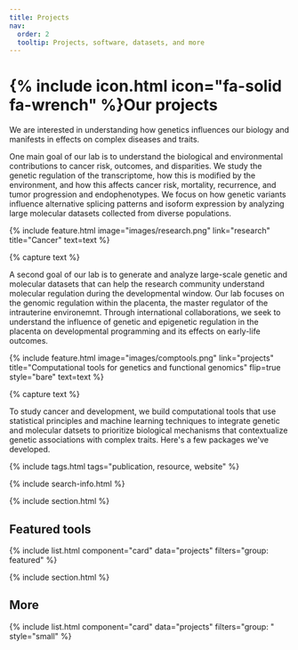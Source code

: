 ```yaml
---
title: Projects
nav:
  order: 2
  tooltip: Projects, software, datasets, and more
---
```


# {% include icon.html icon="fa-solid fa-wrench" %}Our projects

We are interested in understanding how genetics influences our biology and manifests in effects on complex diseases and traits.

One main goal of our lab is to understand the biological and environmental contributions to cancer risk, outcomes, and disparities. We study the genetic regulation of the transcriptome, how this is modified by the environment, and how this affects cancer risk, mortality, recurrence, and tumor progression and endophenotypes. We focus on how genetic variants influence alternative splicing patterns and isoform expression by analyzing large molecular datasets collected from diverse populations.

{%
  include feature.html
  image="images/research.png"
  link="research"
  title="Cancer"
  text=text
%}

{% capture text %}

A second goal of our lab is to generate and analyze large-scale genetic and molecular datasets that can help the research community understand molecular regulation during the developmental window. Our lab focuses on the genomic regulation within the placenta, the master regulator of the intrauterine environemnt. Through international collaborations, we seek to understand the influence of genetic and epigenetic regulation in the placenta on developmental programming and its effects on early-life outcomes.

{%
  include feature.html
  image="images/comptools.png"
  link="projects"
  title="Computational tools for genetics and functional genomics"
  flip=true
  style="bare"
  text=text
%}

{% capture text %}

To study cancer and development, we build computational tools that use statistical principles and machine learning techniques to integrate genetic and molecular datsets to prioritize biological mechanisms that contextualize genetic associations with complex traits. Here's a few packages we've developed.

{% include tags.html tags="publication, resource, website" %}

{% include search-info.html %}

{% include section.html %}

## Featured tools

{% include list.html component="card" data="projects" filters="group: featured" %}

{% include section.html %}

## More

{% include list.html component="card" data="projects" filters="group: " style="small" %}
